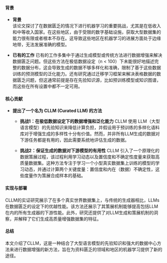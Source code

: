#### 背景
- **背景**       
    该论文探讨了在数据匮乏的情况下进行机器学习的重要挑战，尤其是在低收入和中等收入国家。在这些地区，由于受限的数字基础设施，获取大型数据集的能力很有限或者根本不存在。这导致这些地区在机器学习的进展方面处于边缘地带，无法发展准确的模型。

- **已有的工作**
    已有的工作多集中于通过生成模型或传统方法进行数据增强来解决数据匮乏问题。但这些方法在极低数据设定（n < 100）下未能很好地描述完整的数据分布，这会导致生成的数据不够多样化和准确，限制了基于这些数据训练的预测模型的泛化能力。还有研究通过迁移学习框架来解决表格数据的数据匮乏问题，但这通常前提是存在先验知识源，比如预训练模型或知识图谱，而这些在所有设置中都不一定可用。

#### 核心贡献
- **提出了一个名为 CLLM (Curated LLM) 的方法**
    - **挑战1：在极低数据设定下的数据增强和泛化能力**
        CLLM 使用 LLM（大型语言模型）的先验知识来降低计算负担，并假设用于预训练的多样化语料库对于增强生成的多样性十分有价值。然而，并非所有LLM生成的数据对下游任务都是有用的，因此需要系统地评估生成的数据。

    - **挑战2：保证生成的数据对下游模型的有用性**
      CLLM 引入了一个原理化的数据策展过程，该过程利用学习动态以及置信度和不确定性度量来获取高质量数据集。这种方法专注于学习一个小型真实数据集上训练的模型的学习动态，并通过计算两个关键度量：置信度和内在（数据）不确定性，这些度量作为策展合成样本的基础。

#### 实现与部署
CLLM的实证研究展示了在多个真实世界数据集上，与传统的生成器相比，LLMs在数据匮乏的设定下的优越性能。该方法还展示了其策展机制能够提高包括LLM在内的所有生成器的下游性能。此外，研究还提供了对LLM生成和策展机制的洞察，并解释了它们生成高质量增强数据集的特征。

#### 总结
本文介绍了CLLM，这是一种结合了大型语言模型的先验知识和强大的数据中心方法来进行数据增强的新方法，旨在为资料匮乏的领域和地区的机器学习提供了新的途径。
